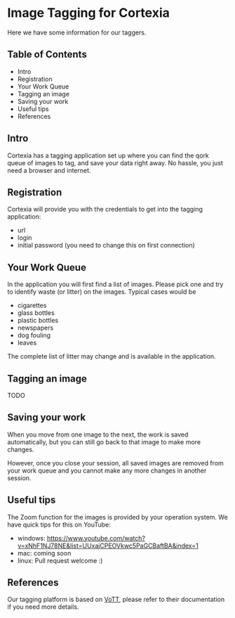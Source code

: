 # Image Tagging for Cortexia

Here we have some information for our taggers.

## Table of Contents

- Intro
- Registration
- Your Work Queue
- Tagging an image
- Saving your work
- Useful tips
- References

## Intro

Cortexia has a tagging application set up where you can find the qork queue of images to tag, and save your data right away. No hassle, you just need a browser and internet.

## Registration

Cortexia will provide you with the credentials to get into the tagging application: 

- url
- login
- initial password (you need to change this on first connection)

## Your Work Queue

In the application you will first find a list of images. Please pick one and try to identify waste (or litter) on the images. Typical cases would be 

- cigarettes 
- glass bottles 
- plastic bottles
- newspapers
- dog fouling
- leaves

The complete list of litter may change and is available in the application.

## Tagging an image

TODO

## Saving your work

When you move from one image to the next, the work is saved automatically, but you can still go back to that image to make more changes. 

However, once you close your session, all saved images are removed from your work queue and you cannot make any more changes in another session.

## Useful tips

The Zoom function for the images is provided by your operation system. We have quick tips for this on YouTube: 

- windows: https://www.youtube.com/watch?v=xNhF1NJ78NE&list=UUxajCPEOVkwc5PaGCBaftBA&index=1
- mac: coming soon
- linux: Pull request welcome :) 

## References

Our tagging platform is based on [VoTT](https://github.com/microsoft/VoTT), please refer to their documentation if you need more details.

